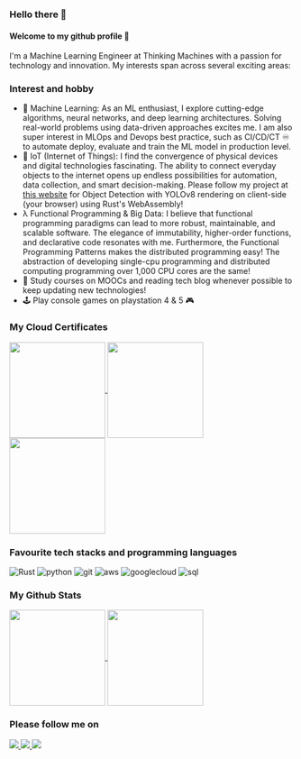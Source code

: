 ### Hello there 👋
#### Welcome to my github profile :pray:
I'm a Machine Learning Engineer at Thinking Machines with a passion for technology and innovation. My interests span across several exciting areas:

### Interest and hobby

- 🤖 Machine Learning: As an ML enthusiast, I explore cutting-edge algorithms, neural networks, and deep learning architectures. Solving real-world problems using data-driven approaches excites me. I am also super interest in MLOps and Devops best practice, such as CI/CD/CT ♾️ to automate deploy, evaluate and train the ML model in production level. 
- 🦾 IoT (Internet of Things): I find the convergence of physical devices and digital technologies fascinating. The ability to connect everyday objects to the internet opens up endless possibilities for automation, data collection, and smart decision-making. Please follow my project at [this website](yolo.crypto-bot-gcp.trade) for Object Detection with YOLOv8 rendering on client-side (your browser) using Rust's WebAssembly!
- λ Functional Programming & Big Data: I believe that functional programming paradigms can lead to more robust, maintainable, and scalable software. The elegance of immutability, higher-order functions, and declarative code resonates with me. Furthermore, the Functional Programming Patterns makes the distributed programming easy! The abstraction of developing single-cpu programming and distributed computing programming over 1,000 CPU cores are the same!
- 🚀 Study courses on MOOCs and reading tech blog whenever possible to keep updating new technologies!
- 🕹 Play console games on playstation 4 & 5 ​🎮 
  
### My Cloud Certificates
<a href="https://www.credly.com/badges/039ba124-fcf5-4fbf-b4b5-de7817f1d675/linked_in_profile" target="_blank" rel="noopener noreferrer">
  <img align="center" height="170" src="https://images.credly.com/size/340x340/images/2d84e428-9078-49b6-a804-13c15383d0de/image.png" />
</a>

<a href="https://google.accredible.com/0bc42dee-895c-4e69-a924-8640cdfe01fd" target="_blank" rel="noopener noreferrer">
  <img align="center" height="170" src="https://templates.images.credential.net/16590181582433100721069374350922.png" />
</a>

<a href="https://google.accredible.com/34e8fd91-a68a-4325-83e0-fdea8c1e3d44" target="_blank" rel="noopener noreferrer">
  <img align="center" height="170" src="https://templates.images.credential.net/16590189412502689960209276019161.png" />
</a>


### Favourite tech stacks and programming languages  
![Rust](https://img.shields.io/badge/Rust-000000?style=for-the-badge&logo=rust&logoColor=white)
![python](https://img.shields.io/badge/Python-3776AB?style=for-the-badge&logo=python&logoColor=white)
![git](https://img.shields.io/badge/Git-F05032?style=for-the-badge&logo=git&logoColor=white)
![aws](https://img.shields.io/badge/Amazon_AWS-232F3E?style=for-the-badge&logo=amazon-aws&logoColor=white)
![googlecloud](https://img.shields.io/badge/Google_Cloud-4285F4?style=for-the-badge&logo=google-cloud&logoColor=white)
![sql](https://img.shields.io/badge/PostgreSQL-316192?style=for-the-badge&logo=postgresql&logoColor=white)
  
### My Github Stats  
  
<a href="https://github-readme-stats.vercel.app/api?username=korntewin&show_icons=true&theme=dracula">
  <img align="center" height="170" src="https://github-readme-stats.vercel.app/api?username=korntewin&show_icons=true&theme=dracula" />
</a>
<a href="https://github-readme-stats.vercel.app/api/top-langs/?username=korntewin&layout=compact">
  <img align="center" height="170" src="https://github-readme-stats.vercel.app/api/top-langs/?username=korntewin&layout=compact" />
</a>
  
### Please follow me on  

<a href="https://www.linkedin.com/in/korntewin/" target="_blank" rel="noopener noreferrer">
  <img src="https://img.shields.io/badge/LinkedIn-0077B5?style=for-the-badge&logo=linkedin&logoColor=white">  
</a>
<a href="https://korntewin-b.medium.com/" target="_blank" rel="noopener noreferrer">
    <img src="https://img.shields.io/badge/Medium-12100E?style=for-the-badge&logo=medium&logoColor=white">
</a>  
<a href="https://korntewin.github.io/intro-website/" target="_blank" rel="noopener noreferrer">
    <img src="https://img.shields.io/badge/Self_Introduction-Website-blue">
</a>

<!--
**korntewin/korntewin** is a ✨ _special_ ✨ repository because its `README.md` (this file) appears on your GitHub profile.

Here are some ideas to get you started:

- 🔭 I’m currently working on ...
- 🌱 I’m currently learning ...
- 👯 I’m looking to collaborate on ...
- 🤔 I’m looking for help with ...
- 💬 Ask me about ...
- 📫 How to reach me: ...
- 😄 Pronouns: ...
- ⚡ Fun fact: ...
-->
